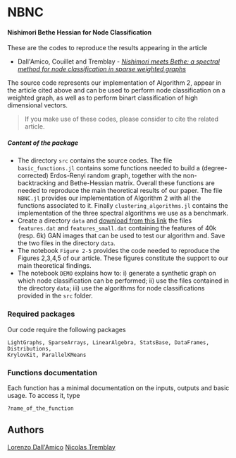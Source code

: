 # NBNC
#### **N**ishimori **B**ethe Hessian for **N**ode **C**lassification


These are the codes to reproduce the results appearing in the article 
* Dall'Amico, Couillet and Tremblay - *[Nishimori meets Bethe: a spectral method for node classification in sparse weighted graphs](https://arxiv.org/abs/2103.03561)* 

The source code represents our implementation of Algorithm 2, appear in the article cited above and can be used to perform node classification on a weighted graph, as well as to perform binart classification of high dimensional vectors. 

> If you make use of these codes, please consider to cite the related article.



##### Content of the package

* The directory ```src``` contains the source codes. The file ```basic_functions.jl``` contains some functions needed to build a (degree-corrected) Erdos-Renyi random graph, together with the non-backtracking and Bethe-Hessian matrix. Overall these functions are needed to reproduce the main theoretical results of our paper. The file ```NBNC.jl``` provides our implementation of Algorithm 2 with all the functions associated to it. Finally ```clustering_algorithms.jl``` contains the implementation of the three spectral algorithms we use as a benchmark.
* Create a directory ```data``` and [download from this link](https://mega.nz/folder/jh1QQAjQ#vT0f9c9sLTOSG1nEAxqGLg) the files ```features.dat``` and ```features_small.dat``` containing the features of 40k (resp. 6k) GAN images that can be used to test our algorithm and. Save the two files in the directory ```data```.
* The notebook ```Figure 2-5``` provides the code needed to reproduce the Figures 2,3,4,5 of our article. These figures constitute the support to our main theoretical findings.
* The notebook ```DEMO``` explains how to: i) generate a synthetic graph on which node classification can be performed; ii) use the files contained in the directory ```data```; iii) use the algorithms for node classifications provided in the ```src``` folder. 

### Required packages

Our code require the following packages

```
LightGraphs, SparseArrays, LinearAlgebra, StatsBase, DataFrames, Distributions, 
KrylovKit, ParallelKMeans
```

### Functions documentation

Each function has a minimal documentation on the inputs, outputs and basic usage. To access it, type
```
?name_of_the_function
```



## Authors

[Lorenzo Dall'Amico](https://lorenzodallamico.github.io/)
[Nicolas Tremblay](http://www.gipsa-lab.fr/~nicolas.tremblay/)
